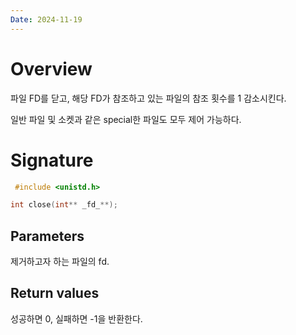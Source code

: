 ```yaml
---
Date: 2024-11-19
---
```

# Overview

파일 FD를 닫고, 해당 FD가 참조하고 있는 파일의 참조 횟수를 1 감소시킨다.

일반 파일 및 소켓과 같은 special한 파일도 모두 제어 가능하다.

# Signature


``` C
 #include <unistd.h>

int close(int** _fd_**);
```

## Parameters

제거하고자 하는 파일의 fd.

## Return values

성공하면 0, 실패하면 -1을 반환한다.
